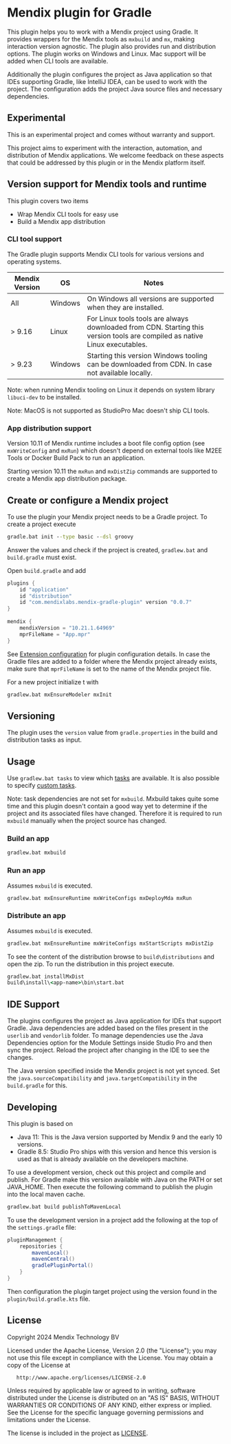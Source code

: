 # Mendix plugin for Gradle

This plugin helps you to work with a Mendix project using Gradle. It provides 
wrappers for the Mendix tools as `mxbuild` and `mx`, making interaction
version agnostic. The plugin also provides run and distribution options. The
plugin works on Windows and Linux. Mac support will be added when CLI tools
are available.

Additionally the plugin configures the project as Java application so that IDEs
supporting Gradle, like IntelliJ IDEA, can be used to work with the project.
The configuration adds the project Java source files and necessary dependencies.

## Experimental

This is an experimental project and comes without warranty and support.

This project aims to experiment with the interaction, automation, and
distribution of Mendix applications. We welcome feedback on these
aspects that could be addressed by this plugin or in the Mendix platform 
itself.

## Version support for Mendix tools and runtime

This plugin covers two items
* Wrap Mendix CLI tools for easy use
* Build a Mendix app distribution

### CLI tool support

The Gradle plugin supports Mendix CLI tools for various versions and operating
systems. 

| Mendix Version | OS       | Notes                                                                                                                       | 
|----------------|----------|-----------------------------------------------------------------------------------------------------------------------------|
| All            | Windows  | On Windows all versions are supported when they are installed.                                                              |
| \> 9.16        | Linux    | For Linux tools tools are always downloaded from CDN. Starting this version tools are compiled as native Linux executables. |
| \> 9.23        | Windows  | Starting this version Windows tooling can be downloaded from CDN. In case not available locally.                            |

Note: when running Mendix tooling on Linux it depends on system library 
`libuci-dev` to be installed.

Note: MacOS is not supported as StudioPro Mac doesn't ship CLI tools.

### App distribution support

Version 10.11 of Mendix runtime includes a boot file config option 
(see `mxWriteConfig` and `mxRun`) which doesn't depend on external tools 
like M2EE Tools or Docker Build Pack to run an application. 

Starting version 10.11 the `mxRun` and `mxDistZip` commands are supported
to create a Mendix app distribution package. 


## Create or configure a Mendix project

To use the plugin your Mendix project needs to be a Gradle project. To create 
a project execute

```bat
gradle.bat init --type basic --dsl groovy
```

Answer the values and check if the project is created, `gradlew.bat` and 
`build.gradle` must exist. 

Open `build.gradle` and add 

```groovy
plugins {
    id "application"
    id "distribution"
    id "com.mendixlabs.mendix-gradle-plugin" version "0.0.7"
}
 
mendix {
    mendixVersion = "10.21.1.64969"
    mprFileName = "App.mpr"
}
```

See [Extension configuration](docs/extension.md) for plugin configuration details. In case
the Gradle files are added to a folder where the Mendix project already exists, make sure
that `mprFileName` is set to the name of the Mendix project file.

For a new project initialize t with

```bat
gradlew.bat mxEnsureModeler mxInit
```

## Versioning

The plugin uses the `version` value from `gradle.properties` in the build 
and distribution tasks as input.

## Usage

Use `gradlew.bat tasks` to view which [tasks](docs/tasks.md) are available. It 
is also possible to specify [custom tasks](docs/mxcommand.md).

Note: task dependencies are not set for `mxbuild`. Mxbuild takes quite some 
time and this plugin doesn't contain a good way yet to determine if the 
project and its associated files have changed. Therefore it is required to
run `mxbuild` manually when the project source has changed.


### Build an app

```bat
gradlew.bat mxbuild
```

### Run an app

Assumes `mxbuild` is executed.

```bat
gradlew.bat mxEnsureRuntime mxWriteConfigs mxDeployMda mxRun
```

### Distribute an app

Assumes `mxbuild` is executed.

```bat
gradlew.bat mxEnsureRuntime mxWriteConfigs mxStartScripts mxDistZip
```

To see the content of the distribution browse to `build\distributions` and 
open the zip. To run the distribution in this project execute.

```bat
gradlew.bat installMxDist
build\install\<app-name>\bin\start.bat
```

## IDE Support

The plugins configures the project as Java application for IDEs that support
Gradle. Java dependencies are added based on the files present in the `userlib`
and `vendorlib` folder. To manage dependencies use the Java Dependencies option
for the Module Settings inside Studio Pro and then sync the project. Reload 
the project after changing in the IDE to see the changes.

The Java version specified inside the Mendix project is not yet synced. Set the
`java.sourceCompatibility` and `java.targetCompatibility` in the `build.gradle`
for this.

## Developing

This plugin is based on 

* Java 11: This is the Java version supported by Mendix 9 and the early 10 versions.
* Gradle 8.5: Studio Pro ships with this version and hence this version is used as
that is already available on the developers machine. 

To use a development version, check out this project and compile and publish. For Gradle 
make this version available with Java on the PATH or set JAVA_HOME. Then execute the 
following command to publish the plugin into the local maven cache.

```bat
gradlew.bat build publishToMavenLocal
```

To use the development version in a project add the following at the top of 
the `settings.gradle` file:

```groovy
pluginManagement {
    repositories {
        mavenLocal()
        mavenCentral()
        gradlePluginPortal()
    }
}
```

Then configuration the plugin target project using the version found in the 
`plugin/build.gradle.kts` file.


## License

Copyright 2024 Mendix Technology BV

Licensed under the Apache License, Version 2.0 (the "License");
you may not use this file except in compliance with the License.
You may obtain a copy of the License at

       http://www.apache.org/licenses/LICENSE-2.0

Unless required by applicable law or agreed to in writing, software
distributed under the License is distributed on an "AS IS" BASIS,
WITHOUT WARRANTIES OR CONDITIONS OF ANY KIND, either express or implied.
See the License for the specific language governing permissions and
limitations under the License.

The license is included in the project as [LICENSE](LICENSE).  